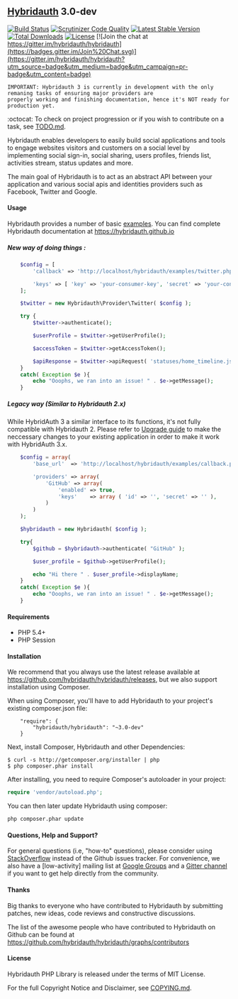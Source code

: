 ## [Hybridauth](https://hybridauth.github.io/) 3.0-dev

[![Build Status](https://travis-ci.org/hybridauth/hybridauth.svg?branch=3.0.0-Remake)](https://travis-ci.org/hybridauth/hybridauth) [![Scrutinizer Code Quality](https://scrutinizer-ci.com/g/hybridauth/hybridauth/badges/quality-score.png?b=3.0.0-Remake)](https://scrutinizer-ci.com/g/hybridauth/hybridauth/?branch=3.0.0-Remake) [![Latest Stable Version](https://poser.pugx.org/hybridauth/hybridauth/v/stable.png)](https://packagist.org/packages/hybridauth/hybridauth) [![Total Downloads](https://poser.pugx.org/hybridauth/hybridauth/downloads.png)](https://packagist.org/packages/hybridauth/hybridauth) [![License](https://poser.pugx.org/hybridauth/hybridauth/license.svg)](https://packagist.org/packages/hybridauth/hybridauth) 
[![Join the chat at https://gitter.im/hybridauth/hybridauth](https://badges.gitter.im/Join%20Chat.svg)](https://gitter.im/hybridauth/hybridauth?utm_source=badge&utm_medium=badge&utm_campaign=pr-badge&utm_content=badge)


    IMPORTANT: Hybridauth 3 is currently in development with the only remaning tasks of ensuring major providers are
    properly working and finishing documentation, hence it's NOT ready for production yet.
    
   :octocat: To check on project progression or if you wish to contribute on a task, see [TODO.md](https://github.com/hybridauth/hybridauth/blob/3.0.0-Remake/TODO.md).

Hybridauth enables developers to easily build social applications and tools to engage websites visitors and customers on a social level by implementing social sign-in, social sharing, users profiles, friends list, activities stream, status updates and more.

The main goal of Hybridauth is to act as an abstract API between your application and various social apis and identities providers such as Facebook, Twitter and Google.

#### Usage

Hybridauth provides a number of basic [examples](https://github.com/hybridauth/hybridauth/tree/master/examples). You can find complete Hybridauth documentation at https://hybridauth.github.io

##### New way of doing things :

```php
    $config = [
        'callback' => 'http://localhost/hybridauth/examples/twitter.php',

        'keys' => [ 'key' => 'your-consumer-key', 'secret' => 'your-consumer-secret' ]
    ];

    $twitter = new Hybridauth\Provider\Twitter( $config );

    try {
        $twitter->authenticate();

        $userProfile = $twitter->getUserProfile();

        $accessToken = $twitter->getAccessToken();

        $apiResponse = $twitter->apiRequest( 'statuses/home_timeline.json' );
    }
    catch( Exception $e ){
        echo "Ooophs, we ran into an issue! " . $e->getMessage();
    }
```

##### Legacy way (Similar to Hybridauth 2.x)

While HybridAuth 3 a similar interface to its functions, it's not fully compatible with Hybridauth 2. Please refer to [Upgrade guide](https://hybridauth.github.io/developer-ref-migrating.html) to make the neccessary changes to your existing application in order to make it work with HybridAuth 3.x.

```php
    $config = array(
        'base_url'  => 'http://localhost/hybridauth/examples/callback.php',

        'providers' => array(
            'GitHub' => array(
                'enabled' => true,
                'keys'    => array ( 'id' => '', 'secret' => '' ),
            )
        )
    );

    $hybridauth = new Hybridauth( $config );

    try{
        $github = $hybridauth->authenticate( "GitHub" );

        $user_profile = $github->getUserProfile();

        echo "Hi there " . $user_profile->displayName;
    }
    catch( Exception $e ){
        echo "Ooophs, we ran into an issue! " . $e->getMessage();
    }
```

#### Requirements

* PHP 5.4+
* PHP Session

#### Installation

We recommend that you always use the latest release available at https://github.com/hybridauth/hybridauth/releases, but we also support installation using Composer.

When using Composer, you'll have to add Hybridauth to your project's existing composer.json file:

```
    "require": {
        "hybridauth/hybridauth": "~3.0-dev"
    }
```

Next, install Composer, Hybridauth and other Dependencies:

```
$ curl -s http://getcomposer.org/installer | php
$ php composer.phar install
```

After installing, you need to require Composer's autoloader in your project:

```php
require 'vendor/autoload.php';
```

You can then later update Hybridauth using composer:

 ```bash
 php composer.phar update
 ```

#### Questions, Help and Support?

For general questions (i.e, "how-to" questions), please consider using [StackOverflow](https://stackoverflow.com/questions/tagged/hybridauth) instead of the Github issues tracker. For convenience, we also have a [low-activity] mailing list at [Google Groups](http://groups.google.com/group/hybridauth) and a [Gitter channel](https://gitter.im/hybridauth/hybridauth) if you want to get help directly from the community.

#### Thanks

Big thanks to everyone who have contributed to Hybridauth by submitting patches, new ideas, code reviews and constructive discussions.

The list of the awesome people who have contributed to Hybridauth on Github can be found at https://github.com/hybridauth/hybridauth/graphs/contributors

#### License

Hybridauth PHP Library is released under the terms of MIT License.

For the full Copyright Notice and Disclaimer, see [COPYING.md](https://github.com/hybridauth/hybridauth/blob/master/COPYING.md).
